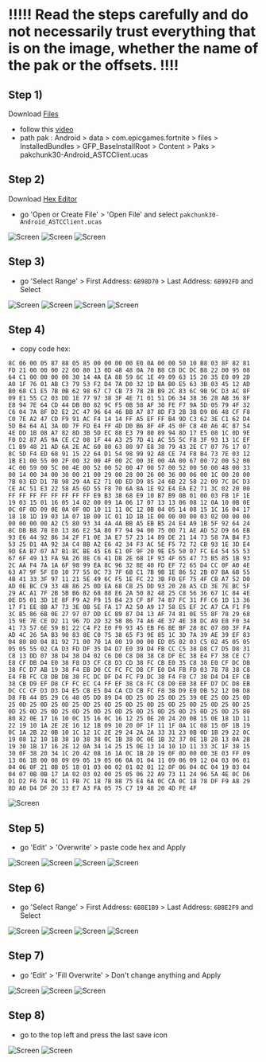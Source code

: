 # !!!!! Read the steps carefully and do not necessarily trust everything that is on the image, whether the name of the pak or the offsets. !!!!
## Step 1)
Download [Files](https://play.google.com/store/apps/details?id=com.marc.files) 
- follow this [video](https://youtu.be/8N6MFhZ8XlY?si=ULY7uNq79dFiOSix)
- path pak : Android > data > com.epicgames.fortnite > files > InstalledBundles > GFP_BaseInstallRoot > Content > Paks > pakchunk30-Android_ASTCClient.ucas

## Step 2)
Download [Hex Editor](https://play.google.com/store/apps/details?id=tk.yunus.hexeditor&pcampaignid=web_share)
- go 'Open or Create File' > 'Open File' and select ```pakchunk30-Android_ASTCClient.ucas```

![Screen](../../Assets/OrangeCopy/OrangeCopy1.jpg)
![Screen](../../Assets/OrangeCopy/OrangeCopy2.jpg)
![Screen](../../Assets/OrangeCopy/OrangeCopy3.jpg)

## Step 3)
- go 'Select Range' > First Address: ```6B98D70``` > Last Address: ```6B992FD``` and Select

![Screen](../../Assets/OrangeCopy/OrangeCopy4.jpg)
![Screen](../../Assets/OrangeCopy/OrangeCopy5.jpg)
![Screen](../../Assets/OrangeCopy/OrangeCopy6.jpg)
![Screen](../../Assets/OrangeCopy/OrangeCopy7.jpg)

## Step 4)
- copy code hex: 

```
8C 06 00 05 87 88 05 85 00 00 00 00 E0 0A 00 00 50 10 B8 03 8F 82 81 FD 21 00 00 00 22 00 80 13 0D 48 48 0A 70 B8 C8 DC DC B8 22 00 95 08 64 C1 00 00 00 00 30 14 4A EA 88 59 6C 1E 49 09 63 15 20 35 E0 09 2D A0 1F 76 01 AB C3 79 53 F2 D4 7A D0 32 1D BA B0 E5 63 3B 03 45 12 AD B0 68 C1 E5 7B 0B 62 98 67 C7 CB 73 78 2B B9 2C 83 6C 9B 9C D3 AC 8F 09 E1 55 C2 03 DD 1E 77 97 38 3F 4E 71 01 51 D6 34 38 36 28 AB 36 8F E8 94 7E 64 CD 44 DB B0 82 9C F5 0B 58 AF 30 FE F7 9A 5D 05 79 4F 32 C6 04 7A 8F D2 E2 2C 47 96 64 46 BB A7 87 8D F3 2B 3B D9 86 48 CF F8 C0 7E A2 47 CD F9 91 AC F4 14 14 FF A5 EF FF B4 9D C3 62 3E C1 62 D4 5D B4 64 A1 3A 0D 7F FD E4 FF 4D D0 B6 8F 4F 45 0F C8 40 A6 4C 87 54 4E DD 1B 08 A7 82 8D 3B 5D EC 88 E3 79 80 89 94 8D 17 E5 08 1C 0D 9E F0 D2 87 A5 9A CE C2 08 1F 44 A3 25 7D 41 AC 55 5C F8 3F 93 13 1C EF C1 B9 48 21 AD 6A 2E AC 60 80 63 80 97 E8 38 79 43 2E C7 07 76 17 07 8C 5D F4 ED 68 91 15 22 64 D1 54 98 99 92 A8 CE 74 F8 B4 73 7E 03 12 1B E1 00 55 00 2F 00 32 00 4F 00 2C 00 3E 00 4A 00 67 00 72 00 52 00 4C 00 59 00 5C 00 4E 00 52 00 52 00 47 00 57 00 52 00 50 00 48 00 33 00 14 00 34 00 30 00 21 00 29 00 28 00 26 00 36 00 06 00 1C 00 20 00 7B 03 ED D1 7B 98 29 4A E2 71 0D ED D9 85 24 6B 22 58 22 09 7C DC D3 CE AC 51 E3 22 58 A5 6D 55 F8 70 6A 8A 1E 92 E4 EA E2 71 3C 02 20 00 FF FF FF FF FF FF FF FF E9 B3 38 68 E9 10 B7 B9 0B 01 00 03 FB 1F 1E 19 03 15 01 16 05 14 02 00 09 1A 06 17 07 13 13 06 08 12 0A 10 0B 0E 0C 0F 0D 09 0E 0A 0F 0D 10 11 11 0C 12 0B 04 05 14 08 15 1C 16 04 17 18 18 1D 19 03 1A 07 1B 00 1C 01 1D 1B 1E 00 00 00 00 03 02 00 00 00 00 00 00 00 A2 C5 80 93 34 4A 4A BB A5 EB B5 24 E4 A9 1B 5F 92 64 24 8C DB B8 78 E0 13 86 E2 5A 80 F7 94 94 00 75 00 71 AE AD 52 D9 66 EB 93 E6 44 92 86 34 2F F1 0E 3A E7 57 23 14 89 DE 21 14 73 58 7A B4 F3 53 25 D1 4A 92 3A C4 BB A2 E6 42 34 F3 AC 5E F5 72 72 CB 93 1E 3D E4 9D EA B7 07 A7 B1 8C BE 45 E6 E1 0F 9F 20 9E E5 50 07 FC E4 54 55 53 67 6F 49 13 FA 9A 26 8E C6 41 D8 2E 68 1F 93 4F 65 47 73 B5 85 1B 93 2C AA F4 7A 1A 6F 98 99 EA 8C 96 32 8E 40 FD EF 72 65 D4 CC 0F A0 4E 63 A7 9F 5F E0 10 77 55 0C 73 7F 6B C1 7B 9B 1E 86 52 2B 07 BA 6B 55 4B 41 33 3F 97 11 21 5E 49 6C F5 1E FC 22 3B F0 EF 75 4F CB A7 52 D0 AD 0E BC C9 33 4B 86 25 0D EA 68 CB 25 DD 93 20 28 A5 CD 3E 7E BC 5F 29 AC A1 7F 2B 5B B6 B2 68 88 E6 2A 50 82 48 25 C8 56 36 67 1C 84 4E 0E D5 01 3D 1E 8F F9 A2 F9 15 B4 23 CF 8F 74 B7 FC 31 FF C6 1D 13 36 17 F1 EE 8B A7 73 3E 0B 5E FA 17 A2 50 A9 17 58 E5 EF 2C A7 CA F1 F9 3C B5 86 6B 0E 27 97 07 DD EC B9 87 D4 13 AF 74 81 0E 55 8F 78 29 68 15 9E 7E CE D2 11 96 7D 2D 32 58 86 74 A6 4E 37 4E 38 DC A9 E8 F0 34 41 73 57 6E 59 B1 22 C4 F2 E0 F9 93 45 EB F6 BE BF 28 8C 07 80 3F FA AD 4C 26 5A B3 90 83 8E C0 75 38 65 F3 9E 85 1C 3D 7A 39 AE 39 EF 83 04 80 80 04 81 92 71 00 70 1A 00 19 00 00 ED 05 02 03 C5 02 45 05 05 05 05 55 02 CA D3 FD DF 35 D4 D7 E0 39 D4 FB CC C5 38 D8 C7 D5 D8 31 C8 13 DD 07 38 D4 38 D4 02 C6 D0 C8 D8 38 C8 DF EC 38 E4 F7 38 CE C7 E8 CF DB D4 E0 38 F8 D3 CF C8 D3 CD 38 FC CB E0 35 C8 38 E0 CF DC DB 38 FC D7 AB 19 38 F4 EB D0 CC FC FC D8 CF E0 D4 FB FD 03 78 78 38 C8 E4 FB FC C8 DB DB 38 FC DC DF D4 FC F9 DC 38 F4 F8 C7 38 D4 D4 EF CB 38 CB D9 EF D8 CF FC EC C4 FF EF 38 C8 FC C8 D0 EB 38 EF D7 DC D8 EB DC CC CF D3 D3 D4 E5 CB E5 D4 CA CD CB FC F8 38 D9 E0 DB 52 12 DB D8 D8 FB 44 B5 29 C6 48 05 DD 89 D4 0D 25 0D 25 0D 25 39 0E 25 0D 25 0D 25 0D 25 0D 25 0D 25 0D 25 0D 25 0D 25 0D 25 0D 25 0D 25 0D 25 0D 25 0D 25 0D 25 0D 25 0D 25 0D 25 0D 25 0D 25 0D 25 0D 25 0D 25 0D 25 80 80 82 0E 17 16 10 0C 15 16 0C 16 12 25 0E 20 24 20 0B 15 0E 18 1D 11 22 19 10 1A 2E 2E 16 12 1B 09 10 20 0F 1F 11 1F 0A 1C 08 15 0F 1B 19 0C 1A 2B 22 0B 10 1C 12 1C 2E 29 24 2A 2A 33 31 23 0B 0D 1B 29 22 0C 19 08 12 10 1B 38 10 38 38 0C 1B 38 0C 0E 1B 32 37 0E 1B 28 13 0A 2B 19 30 1B 17 16 2E 12 0A 34 14 25 15 0E 13 14 10 1D 11 33 3C 1F 38 15 30 0F 38 20 34 1C 20 42 08 16 1A 0C 1B 20 19 0F 0D 00 00 3E 03 FF 09 13 06 1B 00 08 09 09 05 19 05 06 0A 01 04 11 09 06 09 12 04 03 06 01 04 06 0F 21 0B 05 18 01 03 00 02 01 02 01 12 0F 06 04 0C 04 19 03 04 04 07 0B 0B 17 1A 02 03 02 00 25 05 06 22 A9 73 11 24 96 5A 4E 0C D6 D1 D2 F6 74 0C 11 FB 7C 18 7B 88 75 E4 6A 0C CA 0C 18 78 DF F9 A8 29 8D A0 D4 DF 20 33 E7 A3 FA 05 75 C7 19 48 20 4D FE 4F
```

![Screen](../../Assets/OrangeCopy/OrangeCopy9.jpg)

## Step 5)
- go 'Edit' > 'Overwrite' > paste code hex and Apply

![Screen](../../Assets/OrangeCopy/OrangeCopy5e.jpg)
![Screen](../../Assets/OrangeCopy/OrangeCopy8.jpg)
![Screen](../../Assets/OrangeCopy/OrangeCopy10.jpg)
![Screen](../../Assets/OrangeCopy/OrangeCopy11.jpg)

## Step 6)
- go 'Select Range' > First Address: ```6B8E1B9``` > Last Address: ```6B8E2F9``` and Select

![Screen](../../Assets/OrangeCopy/OrangeCopy4.jpg)
![Screen](../../Assets/OrangeCopy/OrangeCopy12.jpg)
![Screen](../../Assets/OrangeCopy/OrangeCopy13.jpg)
![Screen](../../Assets/OrangeCopy/OrangeCopy14.jpg)

## Step 7)
- go 'Edit' > 'Fill Overwrite' > Don't change anything and Apply

![Screen](../../Assets/OrangeCopy/OrangeCopy15.jpg)
![Screen](../../Assets/OrangeCopy/OrangeCopy16.jpg)
![Screen](../../Assets/OrangeCopy/OrangeCopy17.jpg)

## Step 8)
- go to the top left and press the last save icon

![Screen](../../Assets/OrangeCopy/OrangeCopy18.jpg)
![Screen](../../Assets/OrangeCopy/OrangeCopy19.jpg)